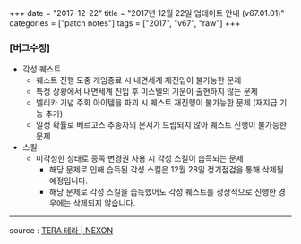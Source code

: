 +++
date = "2017-12-22"
title = "2017년 12월 22일 업데이트 안내 (v67.01.01)"
categories = ["patch notes"]
tags = ["2017", "v67", "raw"]
+++

### [버그수정]
- 각성 퀘스트
  - 퀘스트 진행 도중 게임종료 시 내면세계 재진입이 불가능한 문제
  - 특정 상황에서 내면세계 진입 후 미스텔의 기운이 출현하지 않는 문제
  - 벨리카 기념 주화 아이템을 파괴 시 퀘스트 재진행이 불가능한 문제 (재지급 기능 추가)
  - 일정 확률로 베르고스 추종자의 문서가 드랍되지 않아 퀘스트 진행이 불가능한 문제
- 스킬
  - 미각성한 상태로 종족 변경권 사용 시 각성 스킬이 습득되는 문제
    - 해당 문제로 인해 습득된 각성 스킬은 12월 28일 정기점검을 통해 삭제될 예정입니다.
    - 해당 문제로 각성 스킬을 습득했어도 각성 퀘스트를 정상적으로 진행한 경우에는 삭제되지 않습니다.

----

source : [TERA 테라 | NEXON](http://tera.nexon.com/news/update/view.aspx?n4articlesn=312)
